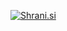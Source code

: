[<img src="http://shrani.si/t/12/lY/4TsVqdpW/imageplane.jpg" style="border: 0px;" alt="Shrani.si" />][1]

 [1]: http://shrani.si/f/12/lY/4TsVqdpW/imageplane.png